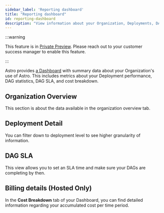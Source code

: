 ```yaml
---
sidebar_label: 'Reporting dashboard'
title: "Reporting dashboard"
id: reporting-dashboard
description: "View information about your Organization, Deployments, DAGs, and monthly balance due."
---
```


:::warning

This feature is in [Private Preview](https://docs.astronomer.io/astro/feature-previews). Please reach out to your customer success manager to enable this feature.

:::

Astro provides [a Dashboard](https://cloud.astronomer.io/dashboards) with summary data about your Organization's use of Astro. This includes metrics about your Deployment performance, DAG statistics, DAG SLA, and cost breakdown.

## Organization Overview

This section is about the data available in the organization overview tab.

## Deployment Detail

You can filter down to deployment level to see higher granularity of information.

## DAG SLA

This view allows you to set an SLA time and make sure your DAGs are completing by then.

## Billing details (Hosted Only)

In the **Cost Breakdown** tab of your Dashboard, you can find detailed information regarding your accumulated cost per time period.
